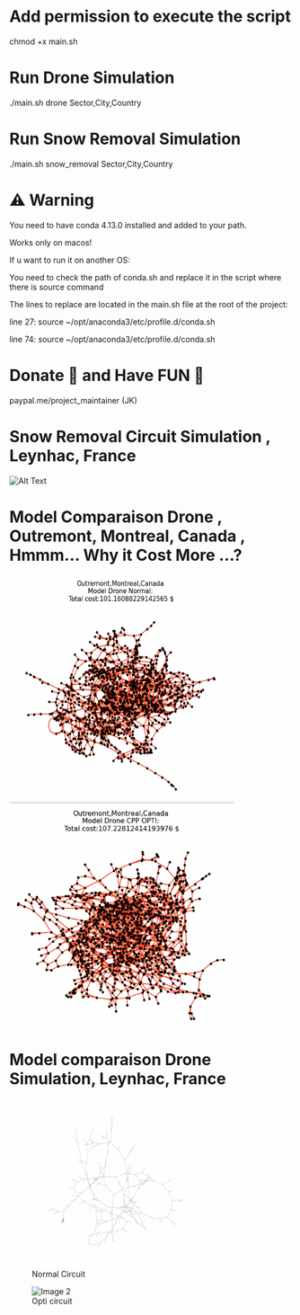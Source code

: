 # Add permission to execute the script
chmod +x main.sh
# Run Drone Simulation 
./main.sh drone Sector,City,Country

# Run Snow Removal Simulation
./main.sh snow_removal Sector,City,Country

# ⚠️ Warning
You need to have conda 4.13.0 installed and added to your path.

Works only on macos!

If u want to run it on another OS:

You need to check the path of conda.sh and replace it in the script where there is source command 

The lines to replace are located in the main.sh file at the root of the project:

line 27: source ~/opt/anaconda3/etc/profile.d/conda.sh

line 74: source ~/opt/anaconda3/etc/profile.d/conda.sh 

# Donate  🙏 and Have FUN 🤩
paypal.me/project_maintainer (JK)

# Snow Removal Circuit Simulation , Leynhac, France
![Alt Text](circuit_snow_removal/gif/cpp_route_animation.gif)

# Model Comparaison Drone , Outremont, Montreal, Canada , Hmmm... Why it Cost More ...?
<div >
  <img src="circuit_drone_comp/Screenshot 2023-06-04 at 4.58.25 PM.png" alt="Image 1" width="400" height="400" />
  <img src="circuit_drone_comp/Screenshot 2023-06-04 at 4.58.31 PM.png" alt="Image 2" width="400" height="400" />
</div>

# Model comparaison Drone Simulation, Leynhac, France

<div>
  <figure>
    <img src="circuit_drone_comp/gif/circuit_drone.gif" alt="Image 1" width="300" height="300" />
    <figcaption>Normal Circuit</figcaption>
  </figure>
  <figure>
    <img src="circuit_drone_comp/gif/circuit_drone2.gif" alt="Image 2" width="300" height="300" />
    <figcaption>Opti circuit</figcaption>
  </figure>
</div>
